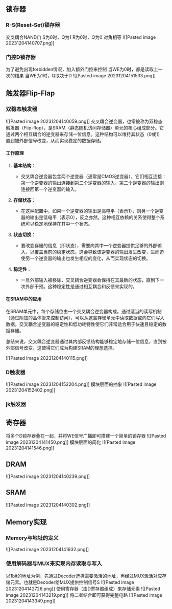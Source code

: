 ## 锁存器

### R-S(Reset-Set)锁存器
交叉耦合NAND门
S为0时，Q为1
R为0时，Q为0
对角相等
![[Pasted image 20231204140707.png]]
### 门控D锁存器
为了避免出现forbidden情况，加入额外门控来控制
当WE为0时，都是读取上一次的结果
当WE为1时，Q取决于D
![[Pasted image 20231204151533.png]]

## 触发器Flip-Flap
### 双稳态触发器
![[Pasted image 20231204140059.png]]
交叉耦合逆变器，也常被称为双稳态触发器（Flip-flop），是SRAM（静态随机访问存储器）单元的核心组成部分。它通过两个相互耦合的逆变器来存储一位信息。这种结构可以维持其状态（0或1）直到被外部信号改变，从而实现稳定的数据存储。

#### 工作原理

1. **基本结构**：
   - 交叉耦合逆变器包含两个逆变器（通常是CMOS逆变器），它们相互连接：第一个逆变器的输出连接到第二个逆变器的输入，第二个逆变器的输出则连接回第一个逆变器的输入。

2. **存储状态**：
   - 在这种配置中，如果一个逆变器的输出是高电平（表示1），则另一个逆变器的输出是低电平（表示0），反之亦然。这种相互依赖的关系使得整个系统可以稳定地保持在其中一个状态。

3. **状态切换**：
   - 要改变存储的信息（即状态），需要向其中一个逆变器提供足够的外部输入，以覆盖当前的稳定状态。这会导致该逆变器的输出发生改变，进而迫使另一个逆变器的输出也发生相应的变化，从而实现状态的切换。

4. **稳定性**：
   - 一旦外部输入被移除，交叉耦合逆变器会保持在其最新的状态，直到下一次外部干预。这种稳定性是通过相互耦合和反馈来实现的。

#### 在SRAM中的应用

在SRAM单元中，每个存储位由一个交叉耦合逆变器构成。通过适当的读写机制（通过附加的晶体管来控制访问），可以从这些存储单元中读取数据或向它们写入数据。交叉耦合逆变器的稳定性和低功耗特性使它们非常适合用于快速且稳定的数据存储。

总结来说，交叉耦合逆变器通过其内部反馈结构能够稳定地存储一位信息，直到被外部信号改变，这使得它们成为构建SRAM的理想选择。

![[Pasted image 20231204140115.png]]


### D触发器
![[Pasted image 20231204152204.png]]
模块层面的抽象
![[Pasted image 20231204152402.png]]
### jk触发器
## 寄存器
将多个D锁存器叠在一起，并将WE信号广播即可搭建一个简单的锁存器
![[Pasted image 20231204141450.png]]
模块层面的简化
![[Pasted image 20231204141546.png]]

## DRAM
![[Pasted image 20231204140239.png]]
## SRAM
![[Pasted image 20231204140302.png]]

## Memory实现

### Memory与地址的定义
![[Pasted image 20231204141932.png]]
### 使用解码器与MUX来实现内存读取与写入
以1bit的地址为例，先通过Decoder选择需要激活的地址，再经过MUX激活对应存储元素。也就是Decoder给MUX提供控制信号S
![[Pasted image 20231204142726.png]]
使用寄存器（由D寄存器组成）来存储元素
![[Pasted image 20231204143219.png]]
将二者结合即可获得完整电路
![[Pasted image 20231204143349.png]]